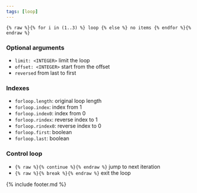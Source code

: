 ```yaml
---
tags: [loop]
---
```

`{% raw %}{% for i in (1..3) %} loop {% else %} no items {% endfor %}{% endraw %}`

### Optional arguments
- `limit: <INTEGER>` limit the loop
- `offset: <INTEGER>` start from the offset
- `reversed` from last to first

### Indexes
- `forloop.length`: original loop length
- `forloop.index`: index from 1
- `forloop.index0`: index from 0
- `forloop.rindex`: reverse index to 1
- `forloop.rindex0`: reverse index to 0
- `forloop.first`: boolean
- `forloop.last`: boolean

### Control loop
- `{% raw %}{% continue %}{% endraw %}` jump to next iteration
- `{% raw %}{% break %}{% endraw %}` exit the loop

{% include footer.md %}
